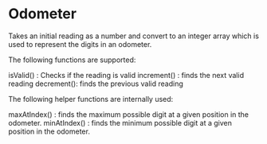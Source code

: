 # Odometer

Takes an initial reading as a number and convert to an integer array which is used to represent the digits in an odometer.

The following functions are supported:

isValid() : Checks if the reading is valid
increment() : finds the next valid reading
decrement(): finds the previous valid reading

The following helper functions are internally used:

maxAtIndex() : finds the maximum possible digit at a given position in the odometer.
minAtIndex() : finds the minimum possible digit at a given position in the odometer.